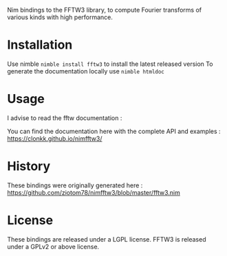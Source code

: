 Nim bindings to the FFTW3 library, to compute Fourier transforms of various kinds with high performance.

# Installation

Use nimble `nimble install fftw3` to install the latest released version
To generate the documentation locally use ``nimble htmldoc``

# Usage

I advise to read the fftw documentation :

You can find the documentation here with the complete API and examples : https://clonkk.github.io/nimfftw3/

# History

These bindings were originally generated here : https://github.com/ziotom78/nimfftw3/blob/master/fftw3.nim

# License

These bindings are released under a LGPL license. FFTW3 is released under a GPLv2 or above license.
